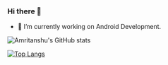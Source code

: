 ### Hi there 👋

<!--
**Amritanshu786/Amritanshu786** is a ✨ _special_ ✨ repository because its `README.md` (this file) appears on your GitHub profile.

Here are some ideas to get you started:

- 🔭 I’m currently working on ...
- 🌱 I’m currently learning ...
- 👯 I’m looking to collaborate on ...
- 🤔 I’m looking for help with ...
- 💬 Ask me about ...
- 📫 How to reach me: ...
- 😄 Pronouns: ...
- ⚡ Fun fact: ...
-->
- 🔭 I’m currently working on Android Development.

![Amritanshu's GitHub stats](https://github-readme-stats.vercel.app/api?username=amritanshu786&show_icons=true&theme=radical)

[![Top Langs](https://github-readme-stats.vercel.app/api/top-langs/?username=amritanshu786&langs_count=5)](https://github.com/anuraghazra/github-readme-stats)


